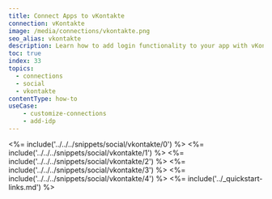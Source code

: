 ```yaml
---
title: Connect Apps to vKontakte
connection: vKontakte
image: /media/connections/vkontakte.png
seo_alias: vkontakte
description: Learn how to add login functionality to your app with vKontakte.
toc: true
index: 33
topics:
  - connections
  - social
  - vkontakte
contentType: how-to
useCase:
    - customize-connections
    - add-idp
---
```

<%= include('../../../snippets/social/vkontakte/0') %> 
<%= include('../../../snippets/social/vkontakte/1') %> 
<%= include('../../../snippets/social/vkontakte/2') %> 
<%= include('../../../snippets/social/vkontakte/3') %> 
<%= include('../../../snippets/social/vkontakte/4') %> 
<%= include('../_quickstart-links.md') %>
